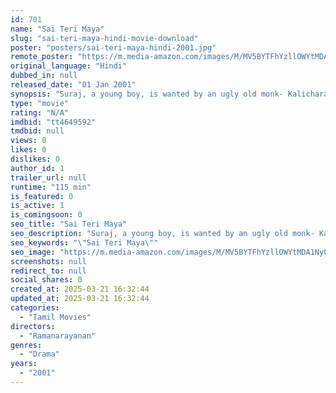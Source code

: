 ```yaml
---
id: 701
name: "Sai Teri Maya"
slug: "sai-teri-maya-hindi-movie-download"
poster: "posters/sai-teri-maya-hindi-2001.jpg"
remote_poster: "https://m.media-amazon.com/images/M/MV5BYTFhYzllOWYtMDA1Ny00N2MyLTgwZDItYTM4Y2ZiZGRiY2ZkXkEyXkFqcGdeQXVyNTM3MDMyMDQ@._V1_SX300.jpg"
original_language: "Hindi"
dubbed_in: null
released_date: "01 Jan 2001"
synopsis: "Suraj, a young boy, is wanted by an ugly old monk- Kalicharan, an aggressive gangster, Shaitan Diler Singh and a black magic practicing lady- Anita- all of whom want to sacrifice Suraj for their own evil aims. Will they succeed in..."
type: "movie"
rating: "N/A"
imdbid: "tt4649592"
tmdbid: null
views: 0
likes: 0
dislikes: 0
author_id: 1
trailer_url: null
runtime: "115 min"
is_featured: 0
is_active: 1
is_comingsoon: 0
seo_title: "Sai Teri Maya"
seo_description: "Suraj, a young boy, is wanted by an ugly old monk- Kalicharan, an aggressive gangster, Shaitan Diler Singh and a black magic practicing lady- Anita- all of whom want to sacrifice Suraj for their own evil aims. Will they succeed in..."
seo_keywords: "\"Sai Teri Maya\""
seo_image: "https://m.media-amazon.com/images/M/MV5BYTFhYzllOWYtMDA1Ny00N2MyLTgwZDItYTM4Y2ZiZGRiY2ZkXkEyXkFqcGdeQXVyNTM3MDMyMDQ@._V1_SX300.jpg"
screenshots: null
redirect_to: null
social_shares: 0
created_at: 2025-03-21 16:32:44
updated_at: 2025-03-21 16:32:44
categories:
  - "Tamil Movies"
directors:
  - "Ramanarayanan"
genres:
  - "Drama"
years:
  - "2001"
---
```

